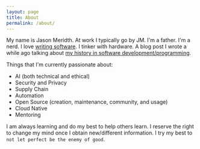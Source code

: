 ```yaml
---
layout: page
title: About
permalink: /about/
---
```


My name is Jason Meridth. At work I typically go by JM. I'm a father. I'm a nerd. I love [writing software](https://github.com/jmeridth). I tinker with hardware. A blog post I wrote a while ago talking about [my history in software development/programming](/posts/why-i-started-programming/).

Things that I'm currently passionate about:

- AI (both technical and ethical)
- Security and Privacy
- Supply Chain
- Automation
- Open Source (creation, maintenance, community, and usage)
- Cloud Native
- Mentoring

I am always learning and do my best to help others learn. I reserve the right to change my mind once I obtain new/different information. I try my best to `not let perfect be the enemy of good`.
